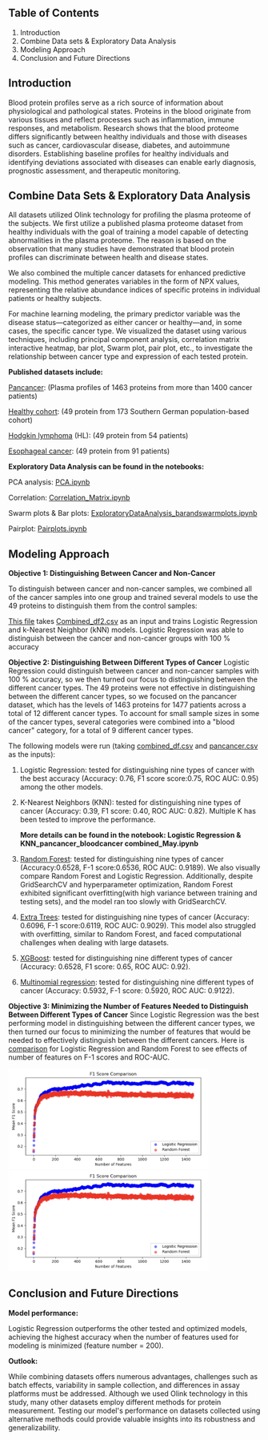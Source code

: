 ## Table of Contents
1. Introduction
2. Combine Data sets & Exploratory Data Analysis
3. Modeling Approach
4. Conclusion and Future Directions

## Introduction

Blood protein profiles serve as a rich source of information about physiological and pathological states. Proteins in the blood originate from various tissues and reflect processes such as inflammation, immune responses, and metabolism. Research shows that the blood proteome differs significantly between healthy individuals and those with diseases such as cancer, cardiovascular disease, diabetes, and autoimmune disorders. Establishing baseline profiles for healthy individuals and identifying deviations associated with diseases can enable early diagnosis, prognostic assessment, and therapeutic monitoring.

## Combine Data Sets & Exploratory Data Analysis 

All datasets utilized Olink technology for profiling the plasma proteome of the subjects. 
We first utilize a published plasma proteome dataset from healthy individuals with the goal of training a model capable of detecting abnormalities in the plasma proteome. The reason is based on the observation that many studies have demonstrated that blood protein profiles can discriminate between health and disease states. 

We also combined the multiple cancer datasets for enhanced predictive modeling. This method generates variables in the form of NPX values, representing the relative abundance indices of specific proteins in individual patients or healthy subjects. 

For machine learning modeling, the primary predictor variable was the disease status—categorized as either cancer or healthy—and, in some cases, the specific cancer type. We visualized the dataset using various techniques, including principal component analysis, correlation matrix interactive heatmap, bar plot, Swarm plot, pair plot, etc., to investigate the relationship between cancer type and expression of each tested protein. 

**Published datasets include:**

[Pancancer](https://pmc.ncbi.nlm.nih.gov/articles/PMC10354027/): (Plasma profiles of 1463 proteins from more than 1400 cancer patients)

[Healthy cohort](https://pubs.acs.org/doi/full/10.1021/acs.jproteome.0c00641?casa_token=jmZDPVZOvegAAAAA%3ARv_oH-9X2AfOxbH826lXOOUjBr8xhagsxlecoH2jrUE_aaJUsM1bINZ_g4RxtZSuMI0B1D3th1VilHUy8w): (49 protein from 173 Southern German population-based cohort)

[Hodgkin lymphoma](https://aacrjournals.org/cancerrescommun/article/4/7/1726/746418) (HL): (49 protein from 54 patients)

[Esophageal cancer](https://pmc.ncbi.nlm.nih.gov/articles/PMC10836376/): (49 protein from 91 patients)

**Exploratory Data Analysis can be found in the notebooks:**

PCA analysis: [PCA.ipynb](DataCleaning_and_ExploratoryAnalysis/PCA.ipynb)

Correlation: [Correlation_Matrix.ipynb](DataCleaning_and_ExploratoryAnalysis/Correlation_Matrix.ipynb)

Swarm plots & Bar plots: [ExploratoryDataAnalysis_barandswarmplots.ipynb](DataCleaning_and_ExploratoryAnalysis/ExploratoryDataAnalysis_barandswarmplots.ipynb)

Pairplot: [Pairplots.ipynb](DataCleaning_and_ExploratoryAnalysis/Pairplots.ipynb)


## Modeling Approach

**Objective 1: Distinguishing Between Cancer and Non-Cancer**

To distinguish between cancer and non-cancer samples, we combined all of the cancer samples into one group and trained several models to use the 49 proteins to distinguish them from the control samples:

[This file](RunningAll4Models_PF2.ipynb) takes [Combined_df2.csv](DataCleaning_and_ExploratoryAnalysis/Combined_df2.csv) as an input and trains Logistic Regression and k-Nearest Neighbor (kNN) models. Logistic Regression was able to distinguish between the cancer and non-cancer groups with 100 % accuracy


**Objective 2: Distinguishing Between Different Types of Cancer**
Logistic Regression could distinguish between cancer and non-cancer samples with 100 % accuracy, so we then turned our focus to distinguishing between the different cancer types. The 49 proteins were not effective in distinguishing between the different cancer types, so we focused on the pancancer dataset, which has the levels of 1463 proteins for 1477 patients across a total of 12 different cancer types. To account for small sample sizes in some of the cancer types, several categories were combined into a "blood cancer" category, for a total of 9 different cancer types. 

The following models were run (taking [combined_df.csv](DataCleaning_and_ExploratoryAnalysis/combined_df.csv) and [pancancer.csv](DataCleaning_and_ExploratoryAnalysis/pancancer.csv) as the inputs):

1. Logistic Regression: tested for distinguishing nine types of cancer with the best accuracy (Accuracy: 0.76, F1 score score:0.75, ROC AUC: 0.95) among the other models.

2. K-Nearest Neighbors (KNN): tested for distinguishing nine types of cancer (Accuracy: 0.39, F1 score: 0.40, ROC AUC: 0.82). Multiple K has been tested to improve the performance.

    **More details can be found in the notebook: Logistic Regression & KNN_pancancer_bloodcancer combined_May.ipynb**

3. [Random Forest](Modeling_Approaches/Objective_2_TypeOfCancer/Objective2_RandomForest&ExtraTrees.ipynb): tested for distinguishing nine types of cancer (Accuracy:0.6528, F-1 score:0.6536, ROC AUC: 0.9189). We also visually compare Random Forest and Logistic 
Regression. Additionally, despite GridSearchCV and hyperparameter optimization, Random Forest exhibited significant overfitting(with high variance between training and testing sets), and the model ran too slowly with GridSearchCV. 

4. [Extra Trees](Modeling_Approaches/Objective_2_TypeOfCancer/Objective2_RandomForest&ExtraTrees.ipynb): tested for distinguishing nine types of cancer (Accuracy: 0.6096, F-1 score:0.6119, ROC AUC: 0.9029). This model also struggled with overfitting, similar to Random Forest, and faced computational challenges when dealing with large datasets.

5. [XGBoost](RunningAll4Models_UPDATED_PF5.ipynb): tested for distinguishing nine different types of cancer (Accuracy: 0.6528, F1 score: 0.65, ROC AUC: 0.92). 

6. [Multinomial regression](https://github.com/parinazfathi/ErdosFall2024ProteinTeam/blob/main/Modeling_Approaches/Objective_2_TypeOfCancer/Multinomial_imputedkNN_updated.ipynb): tested for distinguishing nine different types of cancer (Accuracy: 0.5932, F-1 score: 0.5920, ROC AUC: 0.9122). 


**Objective 3: Minimizing the Number of Features Needed to Distinguish Between Different Types of Cancer**
Since Logistic Regression was the best performing model in distinguishing between the different cancer types, we then turned our focus to minimizing the number of features that would be needed to effectively distinguish between the different cancers. 
Here is [comparison](Modeling_Approaches/Objective_2_TypeOfCancer/Logistic&RandomForestVisualizations(num_features=all).ipynb) for Logistic Regression and Random Forest to see effects of number of features on F-1 scores and ROC-AUC.

<img width="400" alt="F-1Scores" src="Data/F-1Scores.png">  <img width="400" alt="ROC_AUC" src="Data/F-1Scores.png">


## Conclusion and Future Directions

**Model performance:**

Logistic Regression outperforms the other tested and optimized models, achieving the highest accuracy when the number of features used for modeling is minimized (feature number = 200).

**Outlook:**

While combining datasets offers numerous advantages, challenges such as batch effects, variability in sample collection, and differences in assay platforms must be addressed. Although we used Olink technology in this study, many other datasets employ different methods for protein measurement. Testing our model's performance on datasets collected using alternative methods could provide valuable insights into its robustness and generalizability.





